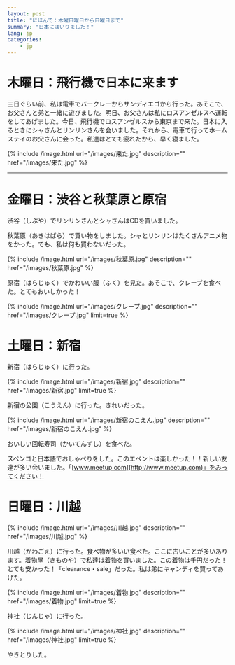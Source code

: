 ```yaml
---
layout: post
title: "にほんで：木曜日曜日から日曜日まで"
summary: "日本にはいりました！"
lang: jp
categories:
    - jp
---
```


木曜日：飛行機で日本に来ます
==============

三日ぐらい前、私は電車でバークレーからサンディエゴから行った。あそこで、お父さんと弟と一緒に遊びました。明日、お父さんは私にロスアンゼルスへ運転をしてあげました。今日、飛行機でロスアンゼルスから東京まで来た。日本に入るときにシャさんとリンリンさんを会いました。それから、電車で行ってホームステイのお父さんに会った。私達はとても疲れたから、早く寝ました。

{% include /image.html url="/images/来た.jpg" description="" href="/images/来た.jpg" %}

* * *

金曜日：渋谷と秋葉原と原宿
==============

渋谷（しぶや）でリンリンさんとシャさんはCDを買いました。

秋葉原（あきはばら）で買い物をしました。シャとリンリンはたくさんアニメ物をかった。でも、私は何も買わないだった。

{% include /image.html url="/images/秋葉原.jpg" description="" href="/images/秋葉原.jpg" %}

原宿（はらじゅく）でかわいい服（ふく）を見た。あそこで、クレープを食べた。とてもおいしかった！

{% include /image.html url="/images/クレープ.jpg" description="" href="/images/クレープ.jpg" limit=true %}

土曜日：新宿
==============

新宿（はらじゅく）に行った。

{% include /image.html url="/images/新宿.jpg" description="" href="/images/新宿.jpg" limit=true %}

新宿の公園（こうえん）に行った。きれいだった。

{% include /image.html url="/images/新宿のこえん.jpg" description="" href="/images/新宿のこえん.jpg" %}

おいしい回転寿司（かいてんずし）を食べた。

スペンゴと日本語でおしゃべりをした。このエベントは楽しかった！！新しい友達が多い会いました。「[www.meetup.com](http://www.meetup.com)」をみってください！

日曜日：川越
==============

{% include /image.html url="/images/川越.jpg" description="" href="/images/川越.jpg" %}

川越（かわごえ）に行った。食べ物が多いい食べた。ここに古いことが多いあります。着物屋（きものや）で私達は着物を買いました。この着物は千円だった！とても安かった！「clearance・sale」だった。私は弟にキャンディを買ってあげた。

{% include /image.html url="/images/着物.jpg" description="" href="/images/着物.jpg" limit=true %}

神社（じんじゃ）に行った。

{% include /image.html url="/images/神社.jpg" description="" href="/images/神社.jpg" limit=true %}

やきとりした。

<br/>
